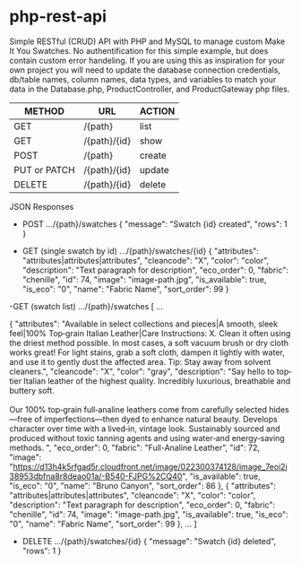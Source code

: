 # php-rest-api
Simple RESTful (CRUD) API with PHP and MySQL to manage custom Make It You Swatches. No authentification for this simple example, but does contain custom error handeling.
If you are using this as inspiration for your own project you will need to update the database connection credentials, db/table names, column names, data types, and variables to match your data in the Database.php, ProductController, and ProductGateway php files.

| METHOD       | URL          | ACTION |
|--------------|--------------|--------|
| GET          | /{path}      | list   |
| GET          | /{path}/{id} | show   |
| POST         | /{path}      | create |
| PUT or PATCH | /{path}/{id} | update |
| DELETE       | /{path}/{id} | delete |

JSON Responses

- POST .../{path}/swatches
{
    "message": "Swatch {id} created",
    "rows": 1
}

- GET (single swatch by id) .../{path}/swatches/{id}
{
    "attributes": "attributes|attributes|attributes",
    "cleancode": "X",
    "color": "color",
    "description": "Text paragraph for description",
    "eco_order": 0,
    "fabric": "chenille",
    "id": 74,
    "image": "image-path.jpg",
    "is_available": true,
    "is_eco": "0",
    "name": "Fabric Name",
    "sort_order": 99
}

-GET (swatch list) .../{path}/swatches
[
  ...
  
  {
    "attributes": "Available in select collections and pieces|A smooth, sleek feel|100&#37; Top&#8208;grain Italian Leather|Care Instructions: X. Clean it often using the driest method possible. In most cases, a soft vacuum brush or dry cloth works great! For light stains, grab a soft cloth, dampen it lightly with water, and use it to gently dust the affected area. Tip: Stay away from solvent cleaners.",
        "cleancode": "X",
        "color": "gray",
        "description": "Say hello to top&#8208;tier Italian leather of the highest quality. Incredibly luxurious, breathable and buttery soft.<br><br>Our 100% top&#8208;grain full&#8208;analine leathers come from carefully selected hides&mdash;free of imperfections&mdash;then dyed to enhance natural beauty. Develops character over time with a lived&#8208;in, vintage look. Sustainably sourced and produced without toxic tanning agents and using water&#8208;and energy&#8208;saving methods. ",
        "eco_order": 0,
        "fabric": "Full-Analine Leather",
        "id": 72,
        "image": "https://d13h4k5rfgad5r.cloudfront.net/image/022300374128/image_7eoi2i38953dbfna8r8deao01a/-B540-FJPG%2CQ40",
        "is_available": true,
        "is_eco": "0",
        "name": "Bruno Canyon",
        "sort_order": 86
    },
    {
        "attributes": "attributes|attributes|attributes",
        "cleancode": "X",
        "color": "color",
        "description": "Text paragraph for description",
        "eco_order": 0,
        "fabric": "chenille",
        "id": 74,
        "image": "image-path.jpg",
        "is_available": true,
        "is_eco": "0",
        "name": "Fabric Name",
        "sort_order": 99
    },
  ...
]

- DELETE .../{path}/swatches/{id}
{
    "message": "Swatch {id} deleted",
    "rows": 1
}

